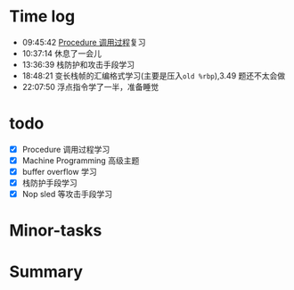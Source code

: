 # Time log

- 09:45:42 [Procedure 调用过程](https://www.youtube.com/watch?v=uS4KO-rpvsU)复习
- 10:37:14 休息了一会儿
- 13:36:39 栈防护和攻击手段学习
- 18:48:21 变长栈帧的汇编格式学习(主要是压入`old %rbp`),3.49 题还不太会做
- 22:07:50 浮点指令学了一半，准备睡觉

# todo

- [x] Procedure 调用过程学习
- [x] Machine Programming 高级主题
- [x] buffer overflow 学习
- [x] 栈防护手段学习
- [x] Nop sled 等攻击手段学习

# Minor-tasks

# Summary

